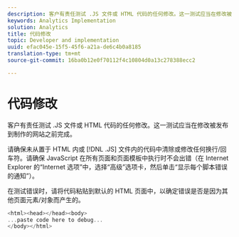 ```yaml
---
description: 客户有责任测试 .JS 文件或 HTML 代码的任何修改。这一测试应当在修改被发布到制作的网站之前完成。
keywords: Analytics Implementation
solution: Analytics
title: 代码修改
topic: Developer and implementation
uuid: efac045e-15f5-45f6-a21a-de6c4b0a8185
translation-type: tm+mt
source-git-commit: 16ba0b12e0f70112f4c10804d0a13c278388ecc2

---
```



# 代码修改

客户有责任测试 .JS 文件或 HTML 代码的任何修改。这一测试应当在修改被发布到制作的网站之前完成。

请确保未从置于 HTML 内或 [!DNL .JS] 文件内的代码中清除或修改任何换行/回车符。请确保 JavaScript 在所有页面和页面模板中执行时不会出错（在 Internet Explorer 的“Internet 选项”中，选择“高级”选项卡，然后单击“显示每个脚本错误的通知”）。

在测试错误时，请将代码粘贴到默认的 HTML 页面中，以确定错误是否是因为其他页面元素/对象而产生的。

```js
<html><head></head><body>
...paste code here to debug...
</body></html>
```

